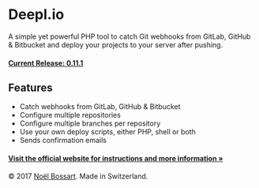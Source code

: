 # Deepl.io

A simple yet powerful PHP tool to catch Git webhooks from GitLab, GitHub & Bitbucket and deploy your projects to your server after pushing.

#### [Current Release: 0.11.1](https://github.com/noelboss/deepl.io/archive/0.11.1.zip)

## Features

* Catch webhooks from GitLab, GitHub & Bitbucket
* Configure multiple repositories
* Configure multiple branches per repository
* Use your own deploy scripts, either PHP, shell or both
* Sends confirmation emails

#### [Visit the official website for instructions and more information »](https://deepl.io.noelboss.com)

© 2017 [Noël Bossart](http://noelboss.com). Made in Switzerland.
